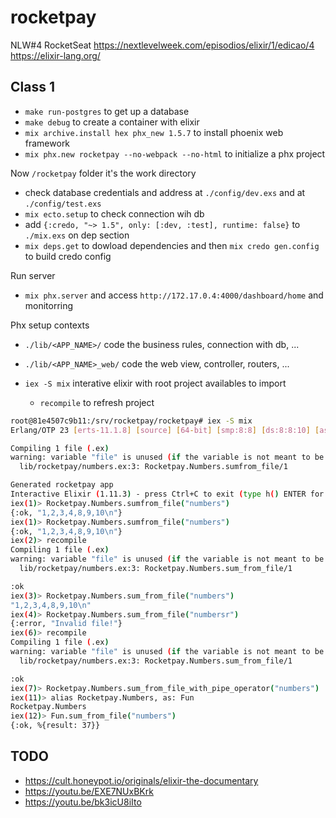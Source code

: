 # rocketpay

NLW#4 RocketSeat
https://nextlevelweek.com/episodios/elixir/1/edicao/4
https://elixir-lang.org/

## Class 1

- `make run-postgres` to get up a database
- `make debug` to create a container with elixir
- `mix archive.install hex phx_new 1.5.7` to install phoenix web framework
- `mix phx.new rocketpay --no-webpack --no-html` to initialize a phx project

Now `/rocketpay` folder it's the work directory

- check database credentials and address at `./config/dev.exs` and at `./config/test.exs`
- `mix ecto.setup` to check connection wih db
- add `{:credo, "~> 1.5", only: [:dev, :test], runtime: false}` to `./mix.exs` on dep section
- `mix deps.get` to dowload dependencies and then `mix credo gen.config` to build credo config

Run server

- `mix phx.server` and access `http://172.17.0.4:4000/dashboard/home` and monitorring

Phx setup contexts

- `./lib/<APP_NAME>/` code the business rules, connection with db, ...
- `./lib/<APP_NAME>_web/` code the web view, controller, routers, ...

- `iex -S mix` interative elixir with root project availables to import
  - `recompile` to refresh project

```bash
root@81e4507c9b11:/srv/rocketpay/rocketpay# iex -S mix
Erlang/OTP 23 [erts-11.1.8] [source] [64-bit] [smp:8:8] [ds:8:8:10] [async-threads:1] [hipe]

Compiling 1 file (.ex)
warning: variable "file" is unused (if the variable is not meant to be used, prefix it with an underscore)
  lib/rocketpay/numbers.ex:3: Rocketpay.Numbers.sumfrom_file/1

Generated rocketpay app
Interactive Elixir (1.11.3) - press Ctrl+C to exit (type h() ENTER for help)
iex(1)> Rocketpay.Numbers.sumfrom_file("numbers")
{:ok, "1,2,3,4,8,9,10\n"}
iex(1)> Rocketpay.Numbers.sumfrom_file("numbers")
{:ok, "1,2,3,4,8,9,10\n"}
iex(2)> recompile
Compiling 1 file (.ex)
warning: variable "file" is unused (if the variable is not meant to be used, prefix it with an underscore)
  lib/rocketpay/numbers.ex:3: Rocketpay.Numbers.sum_from_file/1

:ok
iex(3)> Rocketpay.Numbers.sum_from_file("numbers")
"1,2,3,4,8,9,10\n"
iex(4)> Rocketpay.Numbers.sum_from_file("numbersr")
{:error, "Invalid file!"}
iex(6)> recompile
Compiling 1 file (.ex)
warning: variable "file" is unused (if the variable is not meant to be used, prefix it with an underscore)
  lib/rocketpay/numbers.ex:3: Rocketpay.Numbers.sum_from_file/1

:ok
iex(7)> Rocketpay.Numbers.sum_from_file_with_pipe_operator("numbers")
iex(11)> alias Rocketpay.Numbers, as: Fun
Rocketpay.Numbers
iex(12)> Fun.sum_from_file("numbers")
{:ok, %{result: 37}}
```

## TODO

- https://cult.honeypot.io/originals/elixir-the-documentary
- https://youtu.be/EXE7NUxBKrk
- https://youtu.be/bk3icU8iIto
